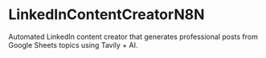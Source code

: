 # LinkedInContentCreatorN8N
Automated LinkedIn content creator that generates professional posts from Google Sheets topics using Tavily + AI.

